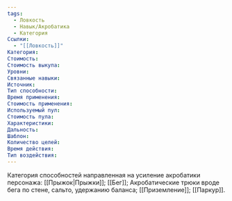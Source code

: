 ```yaml
---
tags:
  - Ловкость
  - Навык/Акробатика
  - Категория
Ссылки:
  - "[[Ловкость]]"
Категория: 
Стоимость:
Стоимость выкупа:
Уровни:
Связанные навыки:
Источник:
Тип способности:
Время применения:
Стоимость применения:
Используемый пул:
Стоимость пула:
Характеристики:
Дальность:
Шаблон:
Количество целей:
Время действия:
Тип воздействия:
---
```

Категория способностей направленная на усиление акробатики персонажа: [[Прыжок|Прыжки]]; [[Бег]]; Акробатические трюки вроде бега по стене, сальто, удержанию баланса; [[Приземление]]; [[Паркур]].